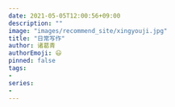 ```yaml
---
date: 2021-05-05T12:00:56+09:00
description: ""
image: "images/recommend_site/xingyouji.jpg"
title: "日常写作"
author: 诸葛青
authorEmoji: 😃
pinned: false
tags:
- 
series:
-
---
```


